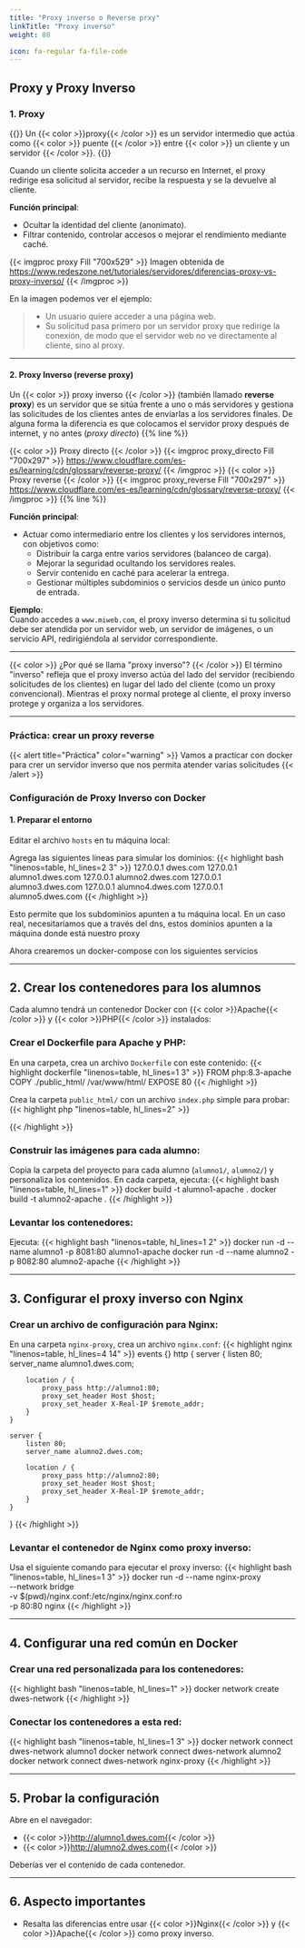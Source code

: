 ```yaml
---
title: "Proxy inverso o Reverse prxy"
linkTitle: "Proxy inverso"
weight: 80

icon: fa-regular fa-file-code
---
```

## Proxy y Proxy Inverso

### 1. Proxy
{{<definicion title="Qué es un proxy" icon="fas fa-network-wired">}}
Un {{< color >}}proxy{{< /color >}} es un servidor intermedio que actúa como {{< color >}} puente {{< /color >}} entre {{< color >}} un cliente y un servidor {{< /color >}}.
{{</definicion>}}

Cuando un cliente solicita acceder a un recurso en Internet, el proxy redirige esa solicitud al servidor, recibe la respuesta y se la devuelve al cliente.

**Función principal**:
- Ocultar la identidad del cliente (anonimato).
- Filtrar contenido, controlar accesos o mejorar el rendimiento mediante caché.

{{< imgproc proxy Fill "700x529" >}}
Imagen obtenida de https://www.redeszone.net/tutoriales/servidores/diferencias-proxy-vs-proxy-inverso/
{{< /imgproc >}}

En la imagen podemos ver el ejemplo:
> * Un usuario quiere acceder a una página web.
> * Su solicitud pasa primero por un servidor proxy que redirige la conexión, de modo que el servidor web no ve directamente al cliente, sino al proxy.

---

#### 2. Proxy Inverso (reverse proxy)
Un {{< color >}} proxy inverso {{< /color >}} (también llamado **reverse proxy**) es un servidor que se sitúa frente a uno o más servidores y gestiona las solicitudes de los clientes antes de enviarlas a los servidores finales.
De alguna forma la diferencia es que colocamos el servidor proxy después de internet, y no antes (*proxy directo*)
{{% line %}}

{{< color >}} Proxy directo {{< /color >}}
{{< imgproc proxy_directo Fill "700x297" >}}
https://www.cloudflare.com/es-es/learning/cdn/glossary/reverse-proxy/
{{< /imgproc >}}
{{< color >}} Proxy reverse {{< /color >}}
{{< imgproc proxy_reverse Fill "700x297" >}}
https://www.cloudflare.com/es-es/learning/cdn/glossary/reverse-proxy/
{{< /imgproc >}}
{{% line %}}

**Función principal**:
- Actuar como intermediario entre los clientes y los servidores internos, con objetivos como:
    - Distribuir la carga entre varios servidores (balanceo de carga).
    - Mejorar la seguridad ocultando los servidores reales.
    - Servir contenido en caché para acelerar la entrega.
    - Gestionar múltiples subdominios o servicios desde un único punto de entrada.

**Ejemplo**:  
Cuando accedes a `www.miweb.com`, el proxy inverso determina si tu solicitud debe ser atendida por un servidor web, un servidor de imágenes, o un servicio API, redirigiéndola al servidor correspondiente.

---

{{< color >}} ¿Por qué se llama "proxy inverso"? {{< /color >}}
El término "inverso" refleja que el proxy inverso actúa del lado del servidor (recibiendo solicitudes de los clientes) en lugar del lado del cliente (como un proxy convencional). Mientras el proxy normal protege al cliente, el proxy inverso protege y organiza a los servidores.

---

### Práctica: crear un proxy reverse

{{< alert title="Práctica" color="warning" >}}
Vamos a practicar con docker para crer un servidor inverso que nos permita atender varias solicitudes
{{< /alert >}}
### Configuración de Proxy Inverso con Docker

#### 1. Preparar el entorno
Editar el archivo `hosts` en tu máquina local:

Agrega las siguientes líneas para simular los dominios:
{{< highlight bash "linenos=table, hl_lines=2 3" >}}
127.0.0.1 dwes.com
127.0.0.1 alumno1.dwes.com
127.0.0.1 alumno2.dwes.com
127.0.0.1 alumno3.dwes.com
127.0.0.1 alumno4.dwes.com
127.0.0.1 alumno5.dwes.com
{{< /highlight >}}

Esto permite que los subdominios apunten a tu máquina local.
En un caso real, necesitaríamos que a través del dns, estos dominios apunten a la máquina donde está nuestro proxy

Ahora crearemos un docker-compose con los siguientes servicios

---

## 2. Crear los contenedores para los alumnos
Cada alumno tendrá un contenedor Docker con {{< color >}}Apache{{< /color >}} y {{< color >}}PHP{{< /color >}} instalados:

### Crear el Dockerfile para Apache y PHP:
En una carpeta, crea un archivo `Dockerfile` con este contenido:
{{< highlight dockerfile "linenos=table, hl_lines=1 3" >}}
FROM php:8.3-apache
COPY ./public_html/ /var/www/html/
EXPOSE 80
{{< /highlight >}}

Crea la carpeta `public_html/` con un archivo `index.php` simple para probar:
{{< highlight php "linenos=table, hl_lines=2" >}}
<?php
echo "Bienvenido al servidor de alumno1";
?>
{{< /highlight >}}

### Construir las imágenes para cada alumno:
Copia la carpeta del proyecto para cada alumno (`alumno1/`, `alumno2/`) y personaliza los contenidos.
En cada carpeta, ejecuta:
{{< highlight bash "linenos=table, hl_lines=1" >}}
docker build -t alumno1-apache .
docker build -t alumno2-apache .
{{< /highlight >}}

### Levantar los contenedores:
Ejecuta:
{{< highlight bash "linenos=table, hl_lines=1 2" >}}
docker run -d --name alumno1 -p 8081:80 alumno1-apache
docker run -d --name alumno2 -p 8082:80 alumno2-apache
{{< /highlight >}}

---

## 3. Configurar el proxy inverso con Nginx
### Crear un archivo de configuración para Nginx:
En una carpeta `nginx-proxy`, crea un archivo `nginx.conf`:
{{< highlight nginx "linenos=table, hl_lines=4 14" >}}
events {}
http {
server {
listen 80;
server_name alumno1.dwes.com;

        location / {
            proxy_pass http://alumno1:80;
            proxy_set_header Host $host;
            proxy_set_header X-Real-IP $remote_addr;
        }
    }

    server {
        listen 80;
        server_name alumno2.dwes.com;

        location / {
            proxy_pass http://alumno2:80;
            proxy_set_header Host $host;
            proxy_set_header X-Real-IP $remote_addr;
        }
    }
}
{{< /highlight >}}

### Levantar el contenedor de Nginx como proxy inverso:
Usa el siguiente comando para ejecutar el proxy inverso:
{{< highlight bash "linenos=table, hl_lines=1 3" >}}
docker run -d --name nginx-proxy \
--network bridge \
-v $(pwd)/nginx.conf:/etc/nginx/nginx.conf:ro \
-p 80:80 nginx
{{< /highlight >}}

---

## 4. Configurar una red común en Docker
### Crear una red personalizada para los contenedores:
{{< highlight bash "linenos=table, hl_lines=1" >}}
docker network create dwes-network
{{< /highlight >}}

### Conectar los contenedores a esta red:
{{< highlight bash "linenos=table, hl_lines=1 3" >}}
docker network connect dwes-network alumno1
docker network connect dwes-network alumno2
docker network connect dwes-network nginx-proxy
{{< /highlight >}}

---

## 5. Probar la configuración
Abre en el navegador:
- {{< color >}}http://alumno1.dwes.com{{< /color >}}
- {{< color >}}http://alumno2.dwes.com{{< /color >}}

Deberías ver el contenido de cada contenedor.

---

## 6. Aspecto importantes
- Resalta las diferencias entre usar {{< color >}}Nginx{{< /color >}} y {{< color >}}Apache{{< /color >}} como proxy inverso.
